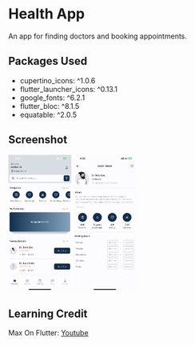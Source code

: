 # Health App

An app for finding doctors and booking appointments.

## Packages Used
  * cupertino_icons: ^1.0.6
  * flutter_launcher_icons: ^0.13.1
  * google_fonts: ^6.2.1
  * flutter_bloc: ^8.1.5
  * equatable: ^2.0.5

## Screenshot
<img alt="screenshot" src="https://github.com/SubhanAli94/Health-App/blob/main/screenshots/sc1.jpeg" width="25%" /> <img alt="screenshot" src="https://github.com/SubhanAli94/Health-App/blob/main/screenshots/sc2.jpeg" width="25%" />

## Learning Credit
Max On Flutter: [Youtube](https://www.youtube.com/@MaxonFlutter)
